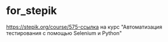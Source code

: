 # for_stepik
https://stepik.org/course/575-ссылка на курс "Автоматизация тестирования с помощью Selenium и Python"
